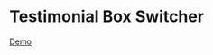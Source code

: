 # Testimonial Box Switcher

[Demo](https://unknown-cat.github.io/projects/testimonial-box-switcher/)